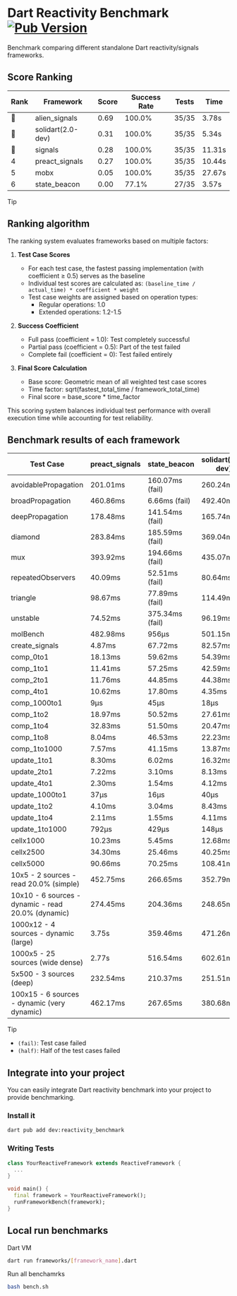 # Dart Reactivity Benchmark [![Pub Version](https://img.shields.io/pub/v/reactivity_benchmark)](https://pub.dev/packages/reactivity_benchmark)

Benchmark comparing different standalone Dart reactivity/signals frameworks.

## Score Ranking

<!-- ranking start -->
| Rank | Framework | Score | Success Rate | Tests | Time |
|------|-----------|-------|--------------|-------|------|
| 🥇 | alien_signals | 0.69 | 100.0% | 35/35 | 3.78s |
| 🥈 | solidart(2.0-dev) | 0.31 | 100.0% | 35/35 | 5.34s |
| 🥉 | signals | 0.28 | 100.0% | 35/35 | 11.31s |
| 4 | preact_signals | 0.27 | 100.0% | 35/35 | 10.44s |
| 5 | mobx | 0.05 | 100.0% | 35/35 | 27.67s |
| 6 | state_beacon | 0.00 | 77.1% | 27/35 | 3.57s |

<!-- ranking end -->

> [!TIP]
> ## Ranking algorithm
>
> The ranking system evaluates frameworks based on multiple factors:
>
> 1. **Test Case Scores**
>    - For each test case, the fastest passing implementation (with coefficient ≥ 0.5) serves as the baseline
>    - Individual test scores are calculated as: `(baseline_time / actual_time) * coefficient * weight`
>    - Test case weights are assigned based on operation types:
>      - Regular operations: 1.0
>      - Extended operations: 1.2-1.5
>
> 2. **Success Coefficient**
>    - Full pass (coefficient = 1.0): Test completely successful
>    - Partial pass (coefficient = 0.5): Part of the test failed
>    - Complete fail (coefficient = 0): Test failed entirely
>
> 3. **Final Score Calculation**
>    - Base score: Geometric mean of all weighted test case scores
>    - Time factor: sqrt(fastest_total_time / framework_total_time)
>    - Final score = base_score * time_factor
>
> This scoring system balances individual test performance with overall execution time while accounting for test reliability.

## Benchmark results of each framework

<!-- test-case start -->
| Test Case | preact_signals | state_beacon | solidart(2.0-dev) | signals | alien_signals | mobx |
|---|---|---|---|---|---|---|
| avoidablePropagation | 201.01ms | 160.07ms (fail) | 260.24ms | 217.47ms | 195.71ms | 2.31s |
| broadPropagation | 460.86ms | 6.66ms (fail) | 492.40ms | 459.53ms | 355.08ms | 4.34s |
| deepPropagation | 178.48ms | 141.54ms (fail) | 165.74ms | 177.51ms | 131.04ms | 1.54s |
| diamond | 283.84ms | 185.59ms (fail) | 369.04ms | 284.63ms | 233.43ms | 2.42s |
| mux | 393.92ms | 194.66ms (fail) | 435.07ms | 410.41ms | 380.35ms | 1.83s |
| repeatedObservers | 40.09ms | 52.51ms (fail) | 80.64ms | 46.16ms | 43.69ms | 231.42ms |
| triangle | 98.67ms | 77.89ms (fail) | 114.49ms | 100.13ms | 85.20ms | 767.07ms |
| unstable | 74.52ms | 375.34ms (fail) | 96.19ms | 76.29ms | 61.73ms | 344.76ms |
| molBench | 482.98ms | 956μs | 501.15ms | 487.29ms | 493.03ms | 585.15ms |
| create_signals | 4.87ms | 67.72ms | 82.57ms | 26.26ms | 28.29ms | 68.96ms |
| comp_0to1 | 18.13ms | 59.62ms | 54.39ms | 12.19ms | 10.10ms | 27.41ms |
| comp_1to1 | 11.41ms | 57.25ms | 42.59ms | 25.26ms | 11.14ms | 40.11ms |
| comp_2to1 | 11.76ms | 44.85ms | 44.38ms | 12.71ms | 5.96ms | 35.47ms |
| comp_4to1 | 10.62ms | 17.80ms | 4.35ms | 9.06ms | 15.19ms | 25.52ms |
| comp_1000to1 | 9μs | 45μs | 18μs | 8μs | 4μs | 15μs |
| comp_1to2 | 18.97ms | 50.52ms | 27.61ms | 18.29ms | 12.66ms | 36.69ms |
| comp_1to4 | 32.83ms | 51.50ms | 20.47ms | 7.47ms | 7.25ms | 17.74ms |
| comp_1to8 | 8.04ms | 46.53ms | 22.23ms | 6.93ms | 6.85ms | 20.08ms |
| comp_1to1000 | 7.57ms | 41.15ms | 13.87ms | 4.43ms | 3.70ms | 15.03ms |
| update_1to1 | 8.30ms | 6.02ms | 16.32ms | 10.34ms | 8.94ms | 28.37ms |
| update_2to1 | 7.22ms | 3.10ms | 8.13ms | 4.69ms | 2.15ms | 14.04ms |
| update_4to1 | 2.30ms | 1.54ms | 4.12ms | 2.60ms | 2.55ms | 6.60ms |
| update_1000to1 | 37μs | 16μs | 40μs | 26μs | 20μs | 69μs |
| update_1to2 | 4.10ms | 3.04ms | 8.43ms | 4.79ms | 5.01ms | 14.13ms |
| update_1to4 | 2.11ms | 1.55ms | 4.11ms | 2.86ms | 2.39ms | 6.86ms |
| update_1to1000 | 792μs | 429μs | 148μs | 44μs | 47μs | 168μs |
| cellx1000 | 10.23ms | 5.45ms | 12.68ms | 9.96ms | 9.16ms | 87.01ms |
| cellx2500 | 34.30ms | 25.46ms | 40.25ms | 36.91ms | 26.19ms | 286.05ms |
| cellx5000 | 90.66ms | 70.25ms | 108.41ms | 75.52ms | 50.42ms | 603.63ms |
| 10x5 - 2 sources - read 20.0% (simple) | 452.75ms | 266.65ms | 352.79ms | 510.16ms | 239.10ms | 2.02s |
| 10x10 - 6 sources - dynamic - read 20.0% (dynamic) | 274.45ms | 204.36ms | 248.65ms | 281.05ms | 181.80ms | 1.53s |
| 1000x12 - 4 sources - dynamic (large) | 3.75s | 359.46ms | 471.26ms | 3.78s | 292.93ms | 2.01s |
| 1000x5 - 25 sources (wide dense) | 2.77s | 516.54ms | 602.61ms | 3.50s | 412.04ms | 3.51s |
| 5x500 - 3 sources (deep) | 232.54ms | 210.37ms | 251.51ms | 223.78ms | 198.79ms | 1.14s |
| 100x15 - 6 sources - dynamic (very dynamic) | 462.17ms | 267.65ms | 380.68ms | 481.13ms | 268.96ms | 1.76s |

<!-- test-case end -->

> [!TIP]
> - `(fail)`: Test case failed
> - `(half)`: Half of the test cases failed

## Integrate into your project

You can easily integrate Dart reactivity benchmark into your project to provide benchmarking.

### Install it

```bash
dart pub add dev:reactivity_benchmark
```

### Writing Tests

```dart
class YourReactiveFramework extends ReactiveFramework {
  ...
}

void main() {
  final framework = YourReactiveFramework();
  runFrameworkBench(framework);
}
```

## Local run benchmarks

Dart VM
```bash
dart run frameworks/[framework_name].dart
```

Run all benchamrks
```bash
bash bench.sh
```
